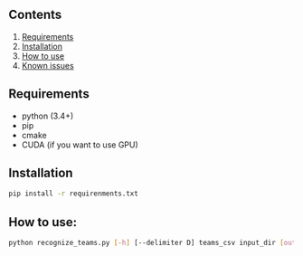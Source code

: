 ## Contents
1. [Requirements](#requirements)
2. [Installation](#installation)
3. [How to use](#how-to-use)
4. [Known issues](#known-issues)

## Requirements
- python (3.4+)
- pip
- cmake
- CUDA (if you want to use GPU)

## Installation
```bash
pip install -r requirenments.txt
```

## How to use: 
```bash
python recognize_teams.py [-h] [--delimiter D] teams_csv input_dir [output_dir] [tags_file]
```
